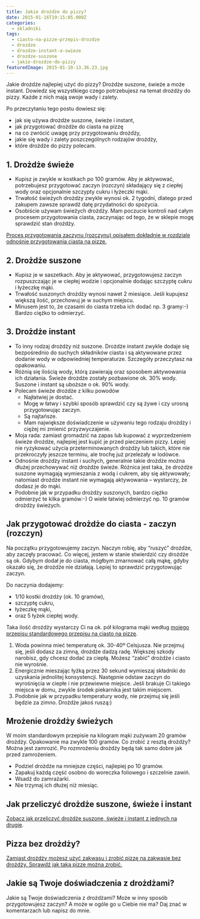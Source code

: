 ```yaml
---
title: Jakie drożdże do pizzy?
date: 2015-01-16T19:15:05.000Z
categories: 
  - skladniki
tags: 
  - ciasto-na-pizze-przepis-drozdze
  - drozdze
  - drozdze-instant-a-swieze
  - drozdze-suszone
  - jakie-drozdze-do-pizzy
featuredImage: 2015-01-10-13.36.23.jpg
---
```


Jakie drożdże najlepiej użyć do pizzy? Drożdże suszone, świeże a może instant. Dowiedz się wszystkiego czego potrzebujesz na temat drożdży do pizzy. Każde z nich mają swoje wady i zalety.

Po przeczytaniu tego postu dowiesz się:

- jak się używa drożdże suszone, świeże i instant,
- jak przygotować drożdże do ciasta na pizzę
- na co zwrócić uwagę przy przygotowaniu drożdży,
- jakie się wady i zalety poszczególnych rodzajów drożdży,
- które drożdże do pizzy polecam.

## 1\. Drożdże świeże

- Kupisz je zwykle w kostkach po 100 gramów. Aby je aktywować, potrzebujesz przygotować zaczyn (rozczyn) składający się z ciepłej wody oraz opcjonalnie szczypty cukru i łyżeczki mąki.
- Trwałość świeżych drożdży zwykle wynosi ok. 2 tygodni, dlatego przed zakupem zawsze sprawdź datę przydatności do spożycia.
- Osobiście używam świeżych drożdży. Mam poczucie kontroli nad całym procesem przygotowania ciasta, zaczynając od tego, że w sklepie mogę sprawdzić stan drożdży.

[Proces przygotowania zaczynu (rozczynu) opisałem dokładnie w rozdziale odnośnie przygotowania ciasta na pizzę.](15)

## 2\. Drożdże suszone

- Kupisz je w saszetkach. Aby je aktywować, przygotowujesz zaczyn rozpuszczając je w ciepłej wodzie i opcjonalnie dodając szczyptę cukru i łyżeczkę mąki.
- Trwałość suszonych drożdży wynosi nawet 2 miesiące. Jeśli kupujesz większą ilość, przechowuj je w suchym miejscu.
- Minusem jest to, że czasami do ciasta trzeba ich dodać np. 3 gramy:-) Bardzo ciężko to odmierzyć.

## 3\. Drożdże instant

- To inny rodzaj drożdży niż suszone. Drożdże instant zwykle dodaje się bezpośrednio do suchych składników ciasta i są aktywowane przez dodanie wody w odpowiedniej temperaturze. Szczegóły przeczytasz na opakowaniu.
- Różnią się ilością wody, którą zawierają oraz sposobem aktywowania ich działania. Świeże drożdże zostały pozbawione ok. 30% wody. Suszone i instant są uboższe o ok. 90% wody.
- Polecam świeże drożdże z kilku powodów
    - Najłatwiej je dostać.
    - Mogę w łatwy i szybki sposób sprawdzić czy są żywe i czy urosną przygotowując zaczyn.
    - Są najtańsze.
    - Mam największe doświadczenie w używaniu tego rodzaju drożdży i ciężej mi zmienić przyzwyczajenie.
- Moja rada: zamiast gromadzić na zapas lub kupować z wyprzedzeniem świeże drożdże, najlepiej jest kupić je przed pieczeniem pizzy. Lepiej nie ryzykować użycia przeterminowanych drożdży lub takich, które nie przekroczyły jeszcze terminu, ale trochę już przeleżały w lodówce.
- Odnośnie drożdży instant i suchych, generalnie takie drożdże można dłużej przechowywać niż drożdże świeże. Różnica jest taka, że drożdże suszone wymagają wymieszania z wodą i cukrem, aby się aktywowały; natomiast drożdże instant nie wymagają aktywowania – wystarczy, że dodasz je do mąki.
- Podobnie jak w przypadku drożdży suszonych, bardzo ciężko odmierzyć te kilka gramów:-) O wiele łatwiej odmierzyć np. 10 gramów drożdży świeżych.

## Jak przygotować drożdże do ciasta - zaczyn (rozczyn)

Na początku przygotowujemy zaczyn. Naczyn robię, aby “ruszyć” drożdże, aby zaczęły pracować. Co więcej, jestem w stanie stwierdzić czy drożdże są ok. Gdybym dodał je do ciasta, mógłbym zmarnować całą mąkę, gdyby okazało się, że drożdże nie działają. Lepiej to sprawdzić przygotowując zaczyn.

Do naczynia dodajemy:

- 1/10 kostki drożdży (ok. 10 gramów),
- szczyptę cukru,
- łyżeczkę mąki,
- oraz 5 łyżek ciepłej wody.

Taka ilość drożdży wystarczy Ci na ok. pół kilograma mąki według <a href="/przepis-na-ciasto-na-pizze/">mojego przepisu standardowego przepisu na ciasto na pizzę</a>.

1. Woda powinna mieć temperaturę ok. 30-40º Celsjusza. Nie przejmuj się, jeśli dodasz za zimną, drożdże dadzą radę. Większej szkody narobisz, gdy chcesz dodać za ciepłą. Możesz “zabić” drożdże i ciasto nie wyrośnie.
2. Energicznie mieszając łyżką przez 30 sekund wymieszaj składniki do uzyskania jednolitej konsystencji. Następnie odstaw zaczyn do wyrośnięcia w ciepłe i nie przewiewne miejsce. Jeśli brakuje Ci takiego miejsca w domu, zwykle środek piekarnika jest takim miejscem.
3. Podobnie jak w przypadku temperatury wody, nie przejmuj się jeśli będzie za zimno. Drożdże jakoś ruszą:)

## Mrożenie drożdży świeżych

W moim standardowym przepisie na kilogram mąki zużywam 20 gramów drożdży. Opakowanie ma zwykle 100 gramów. Co zrobić z resztą drożdży? Można jest zamrozić. Po rozmrożeniu drożdży będą tak samo dobre jak przed zamrożeniem.

- Podziel drożdże na mniejsze części, najlepiej po 10 gramów.
- Zapakuj każdą część osobno do woreczka foliowego i szczelnie zawiń.
- Wsadź do zamrażarki.
- Nie trzymaj ich dłużej niż miesiąc.

## Jak przeliczyć drożdże suszone, świeże i instant

<a href="/przelicznik-drozdzy/">Zobacz jak przeliczyć drożdże suszone, świeże i instant z jednych na drugie</a>.

## Pizza bez drożdży?

<a href="/pizza-na-zakwasie-bez-drozdzy/">Zamiast drożdży możesz użyć zakwasu i zrobić pizzę na zakwasie bez drożdży. Sprawdź jak taką pizzę można zrobić.</a>

## Jakie są Twoje doświadczenia z drożdżami?

Jakie są Twoje doświadczenia z drożdżami? Może w inny sposób przygotowujesz zaczyn? A może w ogóle go u Ciebie nie ma? Daj znać w komentarzach lub napisz do mnie.
